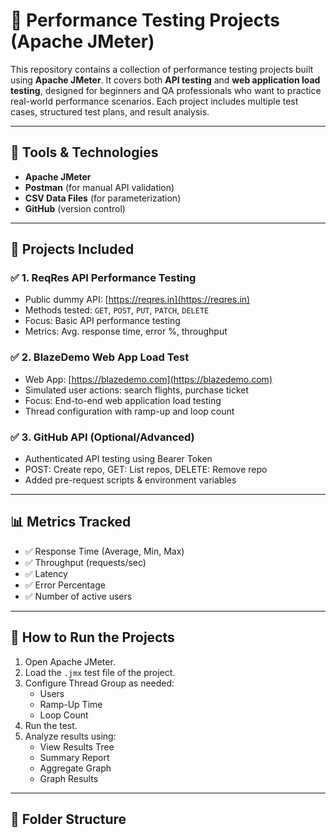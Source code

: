 # 🚀 Performance Testing Projects (Apache JMeter)

This repository contains a collection of performance testing projects built using **Apache JMeter**. It covers both **API testing** and **web application load testing**, designed for beginners and QA professionals who want to practice real-world performance scenarios. Each project includes multiple test cases, structured test plans, and result analysis.

---

## 🧰 Tools & Technologies
- **Apache JMeter**
- **Postman** (for manual API validation)
- **CSV Data Files** (for parameterization)
- **GitHub** (version control)

---

## 📂 Projects Included

### ✅ 1. ReqRes API Performance Testing
- Public dummy API: [https://reqres.in](https://reqres.in)
- Methods tested: `GET`, `POST`, `PUT`, `PATCH`, `DELETE`
- Focus: Basic API performance testing
- Metrics: Avg. response time, error %, throughput

### ✅ 2. BlazeDemo Web App Load Test
- Web App: [https://blazedemo.com](https://blazedemo.com)
- Simulated user actions: search flights, purchase ticket
- Focus: End-to-end web application load testing
- Thread configuration with ramp-up and loop count

### ✅ 3. GitHub API (Optional/Advanced)
- Authenticated API testing using Bearer Token
- POST: Create repo, GET: List repos, DELETE: Remove repo
- Added pre-request scripts & environment variables

---

## 📊 Metrics Tracked

- ✅ Response Time (Average, Min, Max)
- ✅ Throughput (requests/sec)
- ✅ Latency
- ✅ Error Percentage
- ✅ Number of active users

---

## 🧪 How to Run the Projects

1. Open Apache JMeter.
2. Load the `.jmx` test file of the project.
3. Configure Thread Group as needed:
   - Users
   - Ramp-Up Time
   - Loop Count
4. Run the test.
5. Analyze results using:
   - View Results Tree
   - Summary Report
   - Aggregate Graph
   - Graph Results

---

## 📁 Folder Structure

